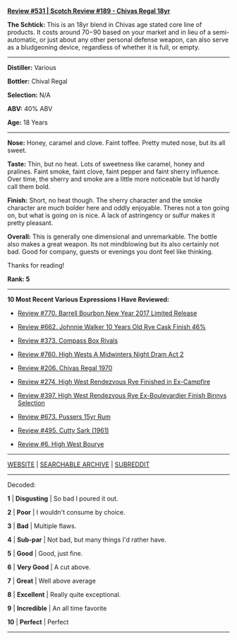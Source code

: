 
[**Review #531 | Scotch Review #189 - Chivas Regal 18yr**]( https://t8ke.review/review-531-chivas-regal-18/)

**The Schtick:** This is an 18yr blend in Chivas age stated core line of products. It costs around $70-$90 based on your market and in lieu of a semi-automatic, or just about any other personal defense weapon, can also serve as a bludgeoning device, regardless of whether it is full, or empty. 

-----

**Distiller:** Various

**Bottler:** Chival Regal

**Selection:** N/A

**ABV:**  40% ABV

**Age:** 18 Years 

-----

**Nose:**   Honey, caramel and clove. Faint toffee. Pretty muted nose, but its all sweet. 

**Taste:** Thin, but no heat. Lots of sweetness like caramel, honey and pralines. Faint smoke, faint clove, faint pepper and faint sherry influence. Over time, the sherry and smoke are a little more noticeable but Id hardly call them bold. 

**Finish:** Short, no heat though. The sherry character and the smoke character are much bolder here and oddly enjoyable. Theres not a ton going on, but what is going on is nice. A lack of astringency or sulfur makes it pretty pleasant. 

**Overall:** This is generally one dimensional and unremarkable. The bottle also makes a great weapon. Its not mindblowing but its also certainly not bad. Good for company, guests or evenings you dont feel like thinking. 

Thanks for reading!

**Rank: 5**

----- 

**10 Most Recent Various Expressions I Have Reviewed:** 

- [Review #770. Barrell Bourbon New Year 2017 Limited Release]( https://t8ke.review/review-770-barrell-bourbon-new-year-limited-edition-2017/) 

- [Review #662. Johnnie Walker 10 Years Old Rye Cask Finish 46%]( https://t8ke.review/review-662-johnnie-walker-select-cask-10-years-old-rye-cask-finish/) 

- [Review #373. Compass Box Rivals]( https://t8ke.review/review-373-compass-box-rivals/) 

- [Review #760. High Wests A Midwinters Night Dram Act 2]( https://t8ke.review/review-760-high-wests-a-midwinters-night-dram-act-2/) 

- [Review #206. Chivas Regal 1970]( https://t8ke.review/review-206-chivas-regal-12yr-1970/) 

- [Review #274. High West Rendezvous Rye Finished in Ex-Campfire]( https://t8ke.review/review-274-high-west-rendezvous-rye-ex-campfire/) 

- [Review #397. High West Rendezvous Rye Ex-Boulevardier Finish Binnys Selection]( https://t8ke.review/review-397-high-west-rendezvous-ex-boulevardier/) 

- [Review #673. Pussers 15yr Rum]( https://t8ke.review/review-673-pussers-15yr-rum/) 

- [Review #495. Cutty Sark (1961)]( https://t8ke.review/review-495-cutty-sark-1961/) 

- [Review #6. High West Bourye]( https://t8ke.review/review-6-high-west-bourye-2015/) 

-----

[WEBSITE](https://t8ke.review) | [SEARCHABLE ARCHIVE](https://t8ke.review/review-archive/) | [SUBREDDIT](https://reddit.com/r/t8kereviews)

-----

Decoded:

**1** | **Disgusting** | So bad I poured it out.

**2** | **Poor** | I wouldn't consume by choice.

**3** | **Bad** | Multiple flaws.

**4** | **Sub-par** | Not bad, but many things I'd rather have.

**5** | **Good** | Good, just fine.

**6** | **Very Good** | A cut above.

**7** | **Great** | Well above average

**8** | **Excellent** | Really quite exceptional.

**9** | **Incredible** | An all time favorite

**10** | **Perfect** | Perfect

----

